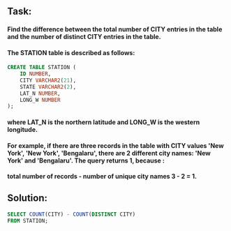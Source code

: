 ## **Task:**
#### Find the difference between the total number of CITY entries in the table and the number of distinct CITY entries in the table.
#### The STATION table is described as follows:
```sql
CREATE TABLE STATION (
    ID NUMBER,
    CITY VARCHAR2(21),
    STATE VARCHAR2(2),
    LAT_N NUMBER,
    LONG_W NUMBER
);
```
#### where LAT_N is the northern latitude and LONG_W is the western longitude.
#### For example, if there are three records in the table with CITY values 'New York', 'New York', 'Bengalaru', there are 2 different city names: 'New York' and 'Bengalaru'. The query returns 1, because :
#### total number of records - number of unique city names 3 - 2 = 1.
## **Solution:**
```sql
SELECT COUNT(CITY) - COUNT(DISTINCT CITY) 
FROM STATION;
```